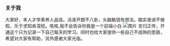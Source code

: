 ### 关于我
大家好，本人才学素养人品佳。活泼开朗不八卦，头脑敏锐有想法。踏实奋进不做假，乐于求知肯深挖。咳咳,我不会告诉你我是一个前端小白 ![图片](https://github.com/w-joker/leetcode-javascript/blob/master/image/confused.jpg) 言归正传，开通这个只为记录一下自己每天的学习。同时也给大家提供一些自己不成熟的思路，希望对大家有帮助，另外感谢大家光临。

